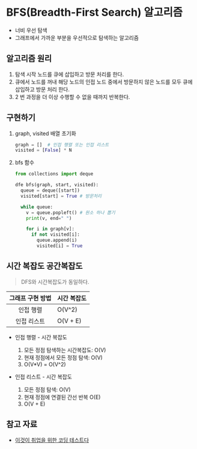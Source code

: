 # BFS(Breadth-First Search) 알고리즘
- 너비 우선 탐색
- 그래프에서 가까운 부분을 우선적으로 탐색하는 알고리즘

## 알고리즘 원리
1. 탐색 시작 노드를 큐에 삽입하고 방문 처리를 한다.
2. 큐에서 노드를 꺼내 해당 노드의 인접 노드 중에서 방문하지 않은 노드를 모두 큐에 삽입하고 방문 처리 한다.
3. 2 번 과정을 더 이상 수행할 수 없을 때까지 반복한다.

## 구현하기
1. graph, visited 배열 초기화
    ```python
    graph = []  # 인접 행렬 또는 인접 리스트
    visited = [False] * N
    ```
2. bfs 함수
    ```python
    from collections import deque

    dfe bfs(graph, start, visited):
      queue = deque([start])
      visited[start] = True # 방문처리

      while queue:
        v = queue.popleft() # 원소 하나 뽑기
        print(v, end=" ")

        for i in graph[v]:
          if not visited[i]:
            queue.append(i)
            visited[i] = True
    ```


## 시간 복잡도 공간복잡도
> DFS와 시간복잡도가 동일하다.

| 그래프 구현 방법  | 시간 복잡도 |  
| :--: | :------------------------------------ 
|  인접 행렬  |  O(V^2)  |
|  인접 리스트  |  O(V + E)  |

- 인접 행렬 - 시간 복잡도
  1. 모든 정점 탐색하는 시간복잡도: O(V)
  2. 현재 정점에서 모든 정점 탐색: O(V)
  3. O(V*V) = O(V^2)

- 인접 리스트 - 시간 복잡도
  1. 모든 정점 탐색: O(V)
  2. 현재 정점에 연결된 간선 반복 O(E)
  3. O(V + E)


## 참고 자료
- [이것이 취업을 위한 코딩 테스트다](http://www.yes24.com/Product/Goods/91433923)